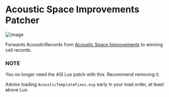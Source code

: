 ﻿# Acoustic Space Improvements Patcher

![image]('img/interior.jpg')

Forwards AcousticRecords from [Acoustic Space Improvements](https://www.nexusmods.com/skyrimspecialedition/mods/78992)
to winning cell records.

### NOTE

You no longer need the ASI Lux patch with this. Recommend removing it.

Advise loading `AcousticTemplateFixes.esp` early in your load order, at least above Lux. 